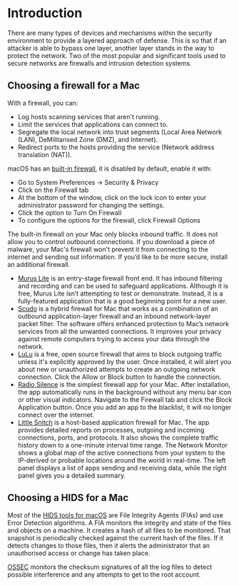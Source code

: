 # Introduction

There are many types of devices and mechanisms within the security environment to provide a layered approach of defense. 
This is so that if an attacker is able to bypass one layer, another layer stands in the way to protect the network. 
Two of the most popular and significant tools used to secure networks are firewalls and intrusion detection systems. 

## Choosing a firewall for a Mac

With a firewall, you can:

* Log hosts scanning services that aren't running.
* Limit the services that applications can connect to.
* Segregate the local network into trust segments (Local Area Network (LAN), DeMilitarised Zone (DMZ), and Internet).
* Redirect ports to the hosts providing the service (Network address translation (NAT)).

macOS has an [built-in firewall](https://support.apple.com/guide/mac-help/block-connections-to-your-mac-with-a-firewall-mh34041/mac), it is disabled by default, enable it with:

* Go to System Preferences -> Security & Privacy
* Click on the Firewall tab
* At the bottom of the window, click on the lock icon to enter your administrator password for changing the settings.
* Click the option to Turn On Firewall
* To configure the options for the firewall, click Firewall Options

The built-in firewall on your Mac only blocks inbound traffic. It does not allow you to control outbound connections. 
If you download a piece of malware, your Mac's firewall won't prevent it from connecting to the internet and sending 
out information. If you’d like to be more secure, install an additional firewall. 

* [Murus Lite](https://www.murusfirewall.com/) is an entry-stage firewall front end. It has inbound filtering and 
recording and can be used to safeguard applications. Although it is free, Murus Lite isn’t attempting to test or 
demonstrate. Instead, it is a fully-featured application that is a good beginning point for a new user.
* [Scudo](https://www.murusfirewall.com/scudo/) is a hybrid firewall for Mac that works as a combination of an outbound 
application-layer firewall and an inbound network-layer packet filter. The software offers enhanced protection to Mac’s network services from all the unwanted connections. It improves your privacy against remote computers trying to access your data through the network.
* [LuLu](https://objective-see.org/products/lulu.html) is a free, open source firewall that aims to block outgoing traffic unless it's explicitly approved by the user. Once installed, it will alert you about new or unauthorized attempts to create an outgoing network connection. Click the Allow or Block button to handle the connection.
* [Radio Silence](https://radiosilenceapp.com/) is the simplest firewall app for your Mac. After installation, the app automatically runs in the background without any menu bar icon or other visual indicators. Navigate to the Firewall tab and click the Block Application button. Once you add an app to the blacklist, it will no longer connect over the internet.
* [Little Snitch](https://www.obdev.at/products/littlesnitch/index.html) is a host-based application firewall for Mac. The app provides detailed reports on processes, outgoing and incoming connections, ports, and protocols. It also shows the complete traffic history down to a one-minute interval time range. The Network Monitor shows a global map of the active connections from your system to the IP-derived or probable locations around the world in real-time. The left panel displays a list of apps sending and receiving data, while the right panel gives you a detailed summary.

## Choosing a HIDS for a Mac

Most of the [HIDS tools for macOS](ids.md) are File Integrity Agents (FIAs) and use Error Detection algorithms. A FIA 
monitors the integrity and state of the files and objects on a machine. It creates a hash of all files to be monitored. 
That snapshot is periodically checked against the current hash of the files. If it detects changes to those files, then 
it alerts the administrator that an unauthorised access or change has taken place. 

[OSSEC](ossec.md) monitors the checksum signatures of all the log files to detect possible interference and any 
attempts to get to the root account.
